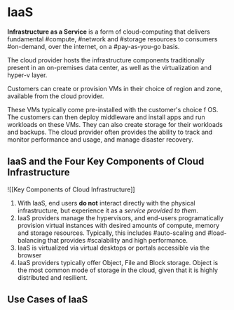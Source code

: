 # IaaS

**Infrastructure as a Service** is a form of cloud-computing that delivers fundamental #compute, #network and #storage resources to consumers #on-demand, over the internet, on a #pay-as-you-go basis.

The cloud provider hosts the infrastructure components traditionally present in an on-premises data center, as well as the virtualization and hyper-v layer.

Customers can create or provision VMs in their choice of region and zone, available from the cloud provider.

These VMs typically come pre-installed with the customer's choice f OS. The customers can then deploy middleware and install apps and run workloads on these VMs. They can also create storage for their workloads and backups. The cloud provider often provides the ability to track and monitor performance and usage, and manage disaster recovery.

## IaaS and the Four Key Components of Cloud Infrastructure

![[Key Components of Cloud Infrastructure]]

1. With IaaS, end users **do not** interact directly with the physical infrastructure, but experience it as a *service provided to them*.
2. IaaS providers manage the hypervisors, and end-users programatically provision virtual instances with desired amounts of compute, memory and storage resources. Typically, this includes #auto-scaling and #load-balancing that provides #scalability and high performance.
3. IaaS is virtualized via virtual desktops or portals accessible via the browser
4. IaaS providers typically offer Object, File and Block storage. Object is the most common mode of storage in the cloud, given that it is highly distributed and resilient.

## Use Cases of IaaS

